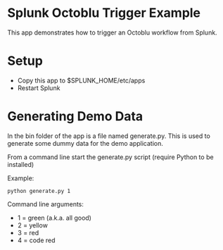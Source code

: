 Splunk Octoblu Trigger Example
==================
This app demonstrates how to trigger an Octoblu workflow from Splunk.

Setup
==
* Copy this app to $SPLUNK_HOME/etc/apps
* Restart Splunk

Generating Demo Data
==

In the bin folder of the app is a file named generate.py.  This is used to generate some dummy data for the demo application.

From a command line start the generate.py script (require Python to be installed)

Example:

    python generate.py 1Command line arguments:

* 1 = green (a.k.a. all good)
* 2 = yellow
* 3 = red
* 4 = code red